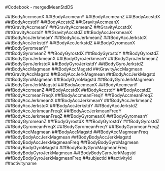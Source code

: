 #Codebook - mergedMeanStdDS

##tBodyAccmeanX
##tBodyAccmeanY
##tBodyAccmeanZ
##tBodyAccstdX
##tBodyAccstdY
##tBodyAccstdZ
##tGravityAccmeanX
##tGravityAccmeanY
##tGravityAccmeanZ
##tGravityAccstdX
##tGravityAccstdY
##tGravityAccstdZ
##tBodyAccJerkmeanX
##tBodyAccJerkmeanY
##tBodyAccJerkmeanZ
##tBodyAccJerkstdX
##tBodyAccJerkstdY
##tBodyAccJerkstdZ
##tBodyGyromeanX
##tBodyGyromeanY"              
##tBodyGyromeanZ
##tBodyGyrostdX
##tBodyGyrostdY
##tBodyGyrostdZ
##tBodyGyroJerkmeanX
##tBodyGyroJerkmeanY
##tBodyGyroJerkmeanZ
##tBodyGyroJerkstdX
##tBodyGyroJerkstdY
##tBodyGyroJerkstdZ
##tBodyAccMagmean
##tBodyAccMagstd
##tGravityAccMagmean
##tGravityAccMagstd
##tBodyAccJerkMagmean
##tBodyAccJerkMagstd
##tBodyGyroMagmean
##tBodyGyroMagstd
##tBodyGyroJerkMagmean
##tBodyGyroJerkMagstd
##fBodyAccmeanX
##fBodyAccmeanY
##fBodyAccmeanZ
##fBodyAccstdX
##fBodyAccstdY
##fBodyAccstdZ
##fBodyAccmeanFreqX
##fBodyAccmeanFreqY
##fBodyAccmeanFreqZ
##fBodyAccJerkmeanX
##fBodyAccJerkmeanY
##fBodyAccJerkmeanZ
##fBodyAccJerkstdX
##fBodyAccJerkstdY
##fBodyAccJerkstdZ
##fBodyAccJerkmeanFreqX
##fBodyAccJerkmeanFreqY
##fBodyAccJerkmeanFreqZ
##fBodyGyromeanX
##fBodyGyromeanY
##fBodyGyromeanZ
##fBodyGyrostdX
##fBodyGyrostdY
##fBodyGyrostdZ
##fBodyGyromeanFreqX
##fBodyGyromeanFreqY
##fBodyGyromeanFreqZ
##fBodyAccMagmean
##fBodyAccMagstd
##fBodyAccMagmeanFreq
##fBodyBodyAccJerkMagmean
##fBodyBodyAccJerkMagstd
##fBodyBodyAccJerkMagmeanFreq
##fBodyBodyGyroMagmean
##fBodyBodyGyroMagstd
##fBodyBodyGyroMagmeanFreq
##fBodyBodyGyroJerkMagmean
##fBodyBodyGyroJerkMagstd
##fBodyBodyGyroJerkMagmeanFreq
##subjectid
##activityid
##activityname
